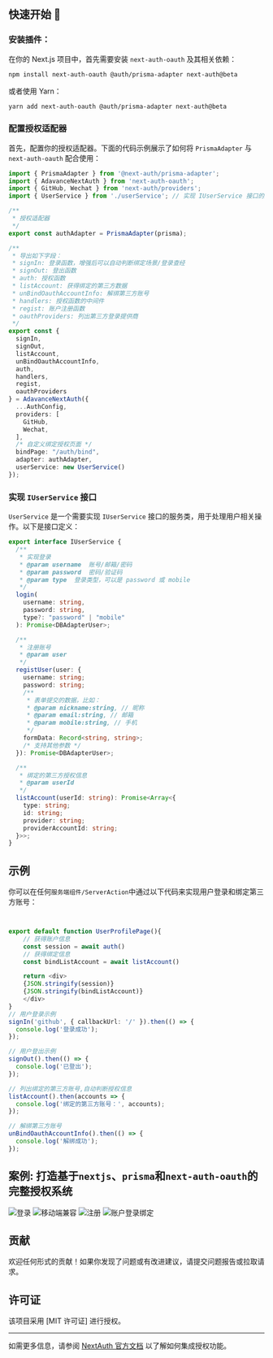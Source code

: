 

## 快速开始 🚀

### 安装插件：
在你的 Next.js 项目中，首先需要安装 `next-auth-oauth` 及其相关依赖：

```bash
npm install next-auth-oauth @auth/prisma-adapter next-auth@beta
```

或者使用 Yarn：

```bash
yarn add next-auth-oauth @auth/prisma-adapter next-auth@beta
```





### 配置授权适配器

首先，配置你的授权适配器。下面的代码示例展示了如何将 `PrismaAdapter` 与 `next-auth-oauth` 配合使用：

```typescript
import { PrismaAdapter } from '@next-auth/prisma-adapter';
import { AdavanceNextAuth } from 'next-auth-oauth';
import { GitHub, Wechat } from 'next-auth/providers';
import { UserService } from './userService'; // 实现 IUserService 接口的服务类

/**
 * 授权适配器
 */
export const authAdapter = PrismaAdapter(prisma);

/**
 * 导出如下字段：
 * signIn: 登录函数，增强后可以自动判断绑定场景/登录查经
 * signOut: 登出函数
 * auth: 授权函数
 * listAccount: 获得绑定的第三方数据
 * unBindOauthAccountInfo: 解绑第三方账号
 * handlers: 授权函数的中间件
 * regist: 账户注册函数
 * oauthProviders: 列出第三方登录提供商
 */
export const { 
  signIn, 
  signOut,
  listAccount, 
  unBindOauthAccountInfo,
  auth, 
  handlers,
  regist,
  oauthProviders 
} = AdavanceNextAuth({
  ...AuthConfig,
  providers: [
    GitHub,
    Wechat, 
  ],
  /* 自定义绑定授权页面 */
  bindPage: "/auth/bind",
  adapter: authAdapter, 
  userService: new UserService()
});
```

### 实现 `IUserService` 接口

`UserService` 是一个需要实现 `IUserService` 接口的服务类，用于处理用户相关操作。以下是接口定义：

```typescript
export interface IUserService {
  /**
   * 实现登录
   * @param username  账号/邮箱/密码
   * @param password  密码/验证码
   * @param type  登录类型，可以是 password 或 mobile
   */
  login(
    username: string,
    password: string,
    type?: "password" | "mobile"
  ): Promise<DBAdapterUser>;

  /**
   * 注册账号
   * @param user 
   */
  registUser(user: {
    username: string;
    password: string;
    /**
     * 表单提交的数据，比如：
     * @param nickname:string, // 昵称
     * @param email:string, // 邮箱
     * @param mobile:string, // 手机
     */
    formData: Record<string, string>;
    /* 支持其他参数 */
  }): Promise<DBAdapterUser>;

  /**
   * 绑定的第三方授权信息
   * @param userId 
   */
  listAccount(userId: string): Promise<Array<{
    type: string;
    id: string;
    provider: string;
    providerAccountId: string;
  }>>;
}
```

## 示例

你可以在任何`服务端组件/ServerAction`中通过以下代码来实现用户登录和绑定第三方账号：

```typescript


export default function UserProfilePage(){
    // 获得账户信息
    const session = await auth() 
    // 获得绑定信息
    const bindListAccount = await listAccount()

    return <div>
    {JSON.stringify(session)}
    {JSON.stringify(bindListAccount)}
    </div>
}
// 用户登录示例
signIn('github', { callbackUrl: '/' }).then(() => {
  console.log('登录成功');
});

// 用户登出示例
signOut().then(() => {
  console.log('已登出');
});

// 列出绑定的第三方账号,自动判断授权信息
listAccount().then(accounts => {
  console.log('绑定的第三方账号：', accounts);
});

// 解绑第三方账号
unBindOauthAccountInfo().then(() => {
  console.log('解绑成功');
});
```

## 案例: 打造基于`nextjs`、`prisma`和`next-auth-oauth`的完整授权系统
![登录](static/nextjs-uaa-login-pc.png)
![移动端兼容](static/nextjs-uaa-login.png)
![注册](static/nextjs-uaa-regist.png)
![账户登录绑定](static/nextjs-uaa-oauth-login.png)


## 贡献

欢迎任何形式的贡献！如果你发现了问题或有改进建议，请提交问题报告或拉取请求。

## 许可证

该项目采用 [MIT 许可证] 进行授权。

---

如需更多信息，请参阅 [NextAuth 官方文档](https://next-auth.js.org/) 以了解如何集成授权功能。 